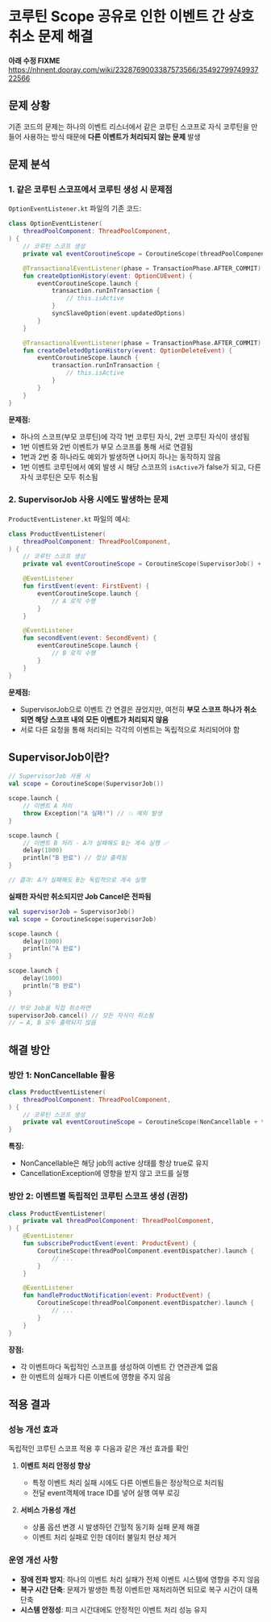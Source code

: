 # 코루틴 Scope 공유로 인한 이벤트 간 상호 취소 문제 해결

**아래 수정 FIXME**
https://nhnent.dooray.com/wiki/2328769003387573566/3549279974993722566

## 문제 상황

기존 코드의 문제는 하나의 이벤트 리스너에서 같은 코루틴 스코프로 자식 코루틴을 만들어 사용하는 방식 때문에 **다른 이벤트가 처리되지 않는 문제** 발생

## 문제 분석

### 1. 같은 코루틴 스코프에서 코루틴 생성 시 문제점

`OptionEventListener.kt` 파일의 기존 코드:

```kotlin
class OptionEventListener(
    threadPoolComponent: ThreadPoolComponent,
) {
    // 코루틴 스코프 생성
    private val eventCoroutineScope = CoroutineScope(threadPoolComponent.eventDispatcher)

    @TransactionalEventListener(phase = TransactionPhase.AFTER_COMMIT)
    fun createOptionHistory(event: OptionCUEvent) {
        eventCoroutineScope.launch {
            transaction.runInTransaction {
                // this.isActive
            }
            syncSlaveOption(event.updatedOptions)
        }
    }

    @TransactionalEventListener(phase = TransactionPhase.AFTER_COMMIT)
    fun createDeletedOptionHistory(event: OptionDeleteEvent) {
        eventCoroutineScope.launch {
            transaction.runInTransaction {
                // this.isActive
            }
        }
    }
}
```

**문제점:**

- 하나의 스코프(부모 코루틴)에 각각 1번 코루틴 자식, 2번 코루틴 자식이 생성됨
- 1번 이벤트와 2번 이벤트가 부모 스코프를 통해 서로 연결됨
- 1번과 2번 중 하나라도 예외가 발생하면 나머지 하나는 동작하지 않음
- 1번 이벤트 코루틴에서 예외 발생 시 해당 스코프의 `isActive`가 false가 되고, 다른 자식 코루틴은 모두 취소됨

### 2. SupervisorJob 사용 시에도 발생하는 문제

`ProductEventListener.kt` 파일의 예시:

```kotlin
class ProductEventListener(
    threadPoolComponent: ThreadPoolComponent,
) {
    // 코루틴 스코프 생성
    private val eventCoroutineScope = CoroutineScope(SupervisorJob() + threadPoolComponent.eventDispatcher)

    @EventListener
    fun firstEvent(event: FirstEvent) {
        eventCoroutineScope.launch {
            // A 로직 수행
        }
    }

    @EventListener
    fun secondEvent(event: SecondEvent) {
        eventCoroutineScope.launch {
            // B 로직 수행
        }
    }
}
```

**문제점:**

- SupervisorJob으로 이벤트 간 연결은 끊었지만, 여전히 **부모 스코프 하나가 취소되면 해당 스코프 내의 모든 이벤트가 처리되지 않음**
- 서로 다른 요청을 통해 처리되는 각각의 이벤트는 독립적으로 처리되어야 함

## SupervisorJob이란?

```kotlin
// SupervisorJob 사용 시
val scope = CoroutineScope(SupervisorJob())

scope.launch {
    // 이벤트 A 처리
    throw Exception("A 실패!") // 💥 예외 발생
}

scope.launch {
    // 이벤트 B 처리 - A가 실패해도 B는 계속 실행 ✅
    delay(1000)
    println("B 완료") // 정상 출력됨
}

// 결과: A가 실패해도 B는 독립적으로 계속 실행
```

**실패한 자식만 취소되지만 Job Cancel은 전파됨**

```kotlin
val supervisorJob = SupervisorJob()
val scope = CoroutineScope(supervisorJob)

scope.launch {
    delay(1000)
    println("A 완료")
}

scope.launch {
    delay(1000)
    println("B 완료")
}

// 부모 Job을 직접 취소하면
supervisorJob.cancel() // 모든 자식이 취소됨
// → A, B 모두 출력되지 않음
```

## 해결 방안

### 방안 1: NonCancellable 활용

```kotlin
class ProductEventListener(
    threadPoolComponent: ThreadPoolComponent,
) {
    // 코루틴 스코프 생성
    private val eventCoroutineScope = CoroutineScope(NonCancellable + threadPoolComponent.eventDispatcher)
}
```

**특징:**

- NonCancellable은 해당 job의 active 상태를 항상 true로 유지
- CancellationException에 영향을 받지 않고 코드를 실행

### 방안 2: 이벤트별 독립적인 코루틴 스코프 생성 (권장)

```kotlin
class ProductEventListener(
    private val threadPoolComponent: ThreadPoolComponent,
) {
    @EventListener
    fun subscribeProductEvent(event: ProductEvent) {
        CoroutineScope(threadPoolComponent.eventDispatcher).launch {
            // ...
        }
    }

    @EventListener
    fun handleProductNotification(event: ProductEvent) {
        CoroutineScope(threadPoolComponent.eventDispatcher).launch {
            // ...
        }
    }
}
```

**장점:**

- 각 이벤트마다 독립적인 스코프를 생성하여 이벤트 간 연관관계 없음
- 한 이벤트의 실패가 다른 이벤트에 영향을 주지 않음

## 적용 결과

### 성능 개선 효과

독립적인 코루틴 스코프 적용 후 다음과 같은 개선 효과를 확인

1. **이벤트 처리 안정성 향상**

   - 특정 이벤트 처리 실패 시에도 다른 이벤트들은 정상적으로 처리됨
   - 전달 event객체에 trace ID를 넣어 실행 여부 로깅

2. **서비스 가용성 개선**

   - 상품 옵션 변경 시 발생하던 간헐적 동기화 실패 문제 해결
   - 이벤트 처리 실패로 인한 데이터 불일치 현상 제거

### 운영 개선 사항

- **장애 전파 방지**: 하나의 이벤트 처리 실패가 전체 이벤트 시스템에 영향을 주지 않음
- **복구 시간 단축**: 문제가 발생한 특정 이벤트만 재처리하면 되므로 복구 시간이 대폭 단축
- **시스템 안정성**: 피크 시간대에도 안정적인 이벤트 처리 성능 유지
